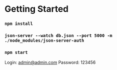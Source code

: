 # Getting Started

### `npm install`

### `json-server --watch db.json --port 5000 -m ./node_modules/json-server-auth`

### `npm start`

Login: admin@admin.com
Password: 123456
